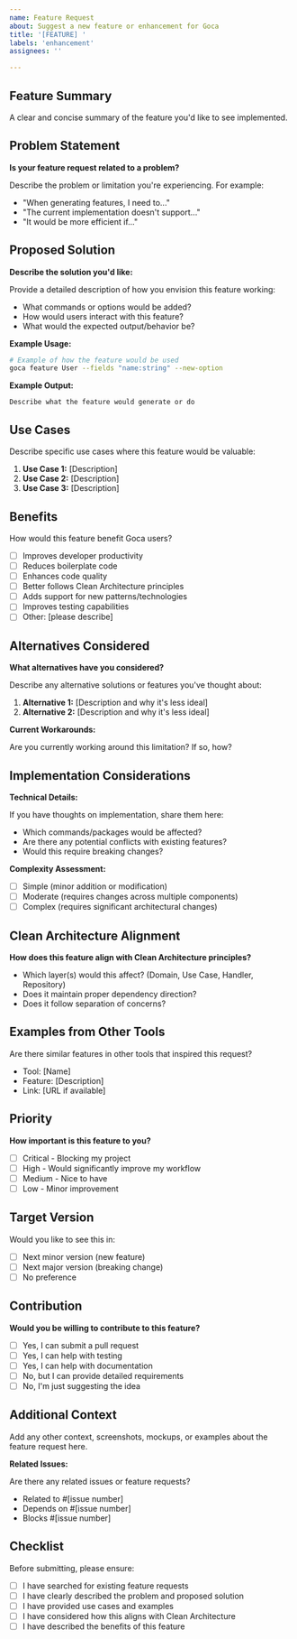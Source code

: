```yaml
---
name: Feature Request
about: Suggest a new feature or enhancement for Goca
title: '[FEATURE] '
labels: 'enhancement'
assignees: ''

---
```


## Feature Summary

A clear and concise summary of the feature you'd like to see implemented.

## Problem Statement

**Is your feature request related to a problem?**

Describe the problem or limitation you're experiencing. For example:
- "When generating features, I need to..."
- "The current implementation doesn't support..."
- "It would be more efficient if..."

## Proposed Solution

**Describe the solution you'd like:**

Provide a detailed description of how you envision this feature working:

- What commands or options would be added?
- How would users interact with this feature?
- What would the expected output/behavior be?

**Example Usage:**

```bash
# Example of how the feature would be used
goca feature User --fields "name:string" --new-option
```

**Example Output:**

```
Describe what the feature would generate or do
```

## Use Cases

Describe specific use cases where this feature would be valuable:

1. **Use Case 1:** [Description]
2. **Use Case 2:** [Description]
3. **Use Case 3:** [Description]

## Benefits

How would this feature benefit Goca users?

- [ ] Improves developer productivity
- [ ] Reduces boilerplate code
- [ ] Enhances code quality
- [ ] Better follows Clean Architecture principles
- [ ] Adds support for new patterns/technologies
- [ ] Improves testing capabilities
- [ ] Other: [please describe]

## Alternatives Considered

**What alternatives have you considered?**

Describe any alternative solutions or features you've thought about:

1. **Alternative 1:** [Description and why it's less ideal]
2. **Alternative 2:** [Description and why it's less ideal]

**Current Workarounds:**

Are you currently working around this limitation? If so, how?

## Implementation Considerations

**Technical Details:**

If you have thoughts on implementation, share them here:

- Which commands/packages would be affected?
- Are there any potential conflicts with existing features?
- Would this require breaking changes?

**Complexity Assessment:**

- [ ] Simple (minor addition or modification)
- [ ] Moderate (requires changes across multiple components)
- [ ] Complex (requires significant architectural changes)

## Clean Architecture Alignment

**How does this feature align with Clean Architecture principles?**

- Which layer(s) would this affect? (Domain, Use Case, Handler, Repository)
- Does it maintain proper dependency direction?
- Does it follow separation of concerns?

## Examples from Other Tools

Are there similar features in other tools that inspired this request?

- Tool: [Name]
- Feature: [Description]
- Link: [URL if available]

## Priority

**How important is this feature to you?**

- [ ] Critical - Blocking my project
- [ ] High - Would significantly improve my workflow
- [ ] Medium - Nice to have
- [ ] Low - Minor improvement

## Target Version

Would you like to see this in:

- [ ] Next minor version (new feature)
- [ ] Next major version (breaking change)
- [ ] No preference

## Contribution

**Would you be willing to contribute to this feature?**

- [ ] Yes, I can submit a pull request
- [ ] Yes, I can help with testing
- [ ] Yes, I can help with documentation
- [ ] No, but I can provide detailed requirements
- [ ] No, I'm just suggesting the idea

## Additional Context

Add any other context, screenshots, mockups, or examples about the feature request here.

**Related Issues:**

Are there any related issues or feature requests?

- Related to #[issue number]
- Depends on #[issue number]
- Blocks #[issue number]

## Checklist

Before submitting, please ensure:

- [ ] I have searched for existing feature requests
- [ ] I have clearly described the problem and proposed solution
- [ ] I have provided use cases and examples
- [ ] I have considered how this aligns with Clean Architecture
- [ ] I have described the benefits of this feature
